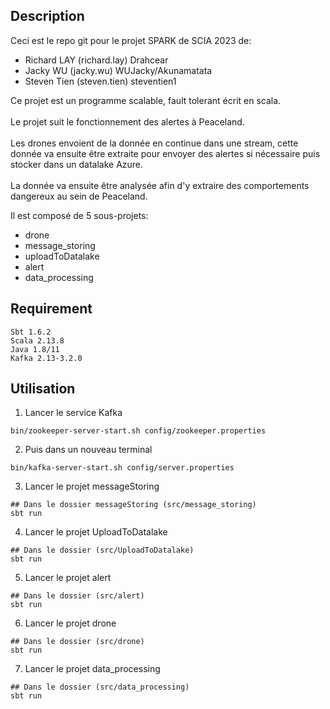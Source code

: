 ## Description
Ceci est le repo git pour le projet SPARK de SCIA 2023 de:
- Richard LAY (richard.lay) Drahcear
- Jacky WU (jacky.wu) WUJacky/Akunamatata
- Steven Tien (steven.tien) steventien1


Ce projet est un programme scalable, fault tolerant écrit en scala.</br></br>
Le projet suit le fonctionnement des alertes à Peaceland.</br></br>
Les drones envoient de la donnée en continue dans une stream, cette donnée va ensuite être extraite pour envoyer des alertes si nécessaire puis stocker dans un datalake Azure.</br>
</br>
La donnée va ensuite être analysée afin d'y extraire des comportements dangereux au sein de Peaceland.


Il est composé de 5 sous-projets:
- drone
- message_storing
- uploadToDatalake
- alert
- data_processing

## Requirement 
```
Sbt 1.6.2
Scala 2.13.8
Java 1.8/11
Kafka 2.13-3.2.0 
```
## Utilisation
1. Lancer le service Kafka
```
bin/zookeeper-server-start.sh config/zookeeper.properties
```
2. Puis dans un nouveau terminal
```
bin/kafka-server-start.sh config/server.properties
```
3. Lancer le projet messageStoring
```
## Dans le dossier messageStoring (src/message_storing)
sbt run
```
4. Lancer le projet UploadToDatalake
```
## Dans le dossier (src/UploadToDatalake)
sbt run
```
5. Lancer le projet alert
```
## Dans le dossier (src/alert)
sbt run
```
6. Lancer le projet drone
```
## Dans le dossier (src/drone)
sbt run
```
7. Lancer le projet data_processing
```
## Dans le dossier (src/data_processing)
sbt run
```
